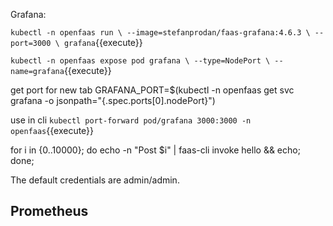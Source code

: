 
Grafana:

`kubectl -n openfaas run \
--image=stefanprodan/faas-grafana:4.6.3 \
--port=3000 \
grafana`{{execute}} 

`kubectl -n openfaas expose pod grafana \
--type=NodePort \
--name=grafana`{{execute}} 

get port for new tab
GRAFANA_PORT=$(kubectl -n openfaas get svc grafana -o jsonpath="{.spec.ports[0].nodePort}")

use in cli
`kubectl port-forward pod/grafana 3000:3000 -n openfaas`{{execute}} 

for i in {0..10000}; do echo -n "Post $i" | faas-cli invoke hello && echo; done; 

The default credentials are admin/admin.



## Prometheus

<!-- Prometheus:

`kubectl patch service prometheus --namespace=openfaas --type='json' --patch='[{"op": "replace", "path": "/spec/type","value":"NodePort"}]'`{{execute}} 

`kubectl patch service prometheus --namespace=openfaas --type='json' --patch='[{"op": "replace", "path": "/spec/ports/0/nodePort", "value":31120}]'`{{execute}}   

Alert Manager:

`kubectl patch service alertmanager --namespace=openfaas --type='json' --patch='[{"op": "replace", "path": "/spec/type","value":"NodePort"}]'`{{execute}}

`kubectl patch service alertmanager --namespace=openfaas --type='json' --patch='[{"op": "replace", "path": "/spec/ports/0/nodePort", "value":31121}]'`{{execute}} -->